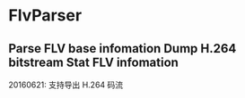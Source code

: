 # FlvParser
Parse FLV base infomation
Dump H.264 bitstream
Stat FLV infomation
-----------------------------
20160621: 支持导出 H.264 码流
